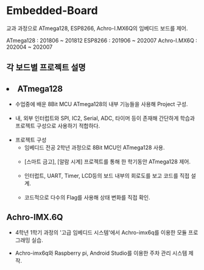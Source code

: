 # Embedded-Board

교과 과정으로 ATmega128, ESP8266, Achro-I.MX6Q의 임베디드 보드를 제어.

ATmega128 : 201806 ~ 201812
ESP8266 : 201906 ~ 202007
Achro-I.MX6Q : 202004 ~ 202007


## 각 보드별 프로젝트 설명


 
## <li> ATmega128 </li>
<ul> 
    <li>수업중에 배운 8Bit MCU ATmega128의 내부 기능들을 사용해 Project 구성.</li><br>
    <li>내, 외부 인터럽트와 SPI, IC2, Serial, ADC, 타이머 등이 존재해 간단하게 학습과 프로젝트 구성으로 사용하기 적합하다.</li><br>
    <li>
        프로젝트 구성
        <ul>
            <li>
                임베디드 전공 2학년 과정으로 8Bit MCU인 ATmega128 사용.
            </li><br>
            <li>
                [스마트 금고], [알람 시계] 프로젝트를 통해 한 학기동안 ATmega128 제어.
            </li><br>
            <li>
                인터럽트, UART, Timer, LCD등의 보드 내부의 회로도를 보고 코드를 직접 설계.
            </li><br>
            <li>
                코드적으로 다수의 Flag를 사용해 상태 변화를 직접 확인.
            </li>
        </ul>
    </li>
        

</ul>

## Achro-IMX.6Q
- 4학년 1학기 과정의 '고급 임베디드 시스템'에서 Achro-imx6q를 이용한 모듈 프로그래밍 실습.

- Achro-imx6q와 Raspberry pi, Android Studio를 이용한 주차 관리 시스템 제작.
 

